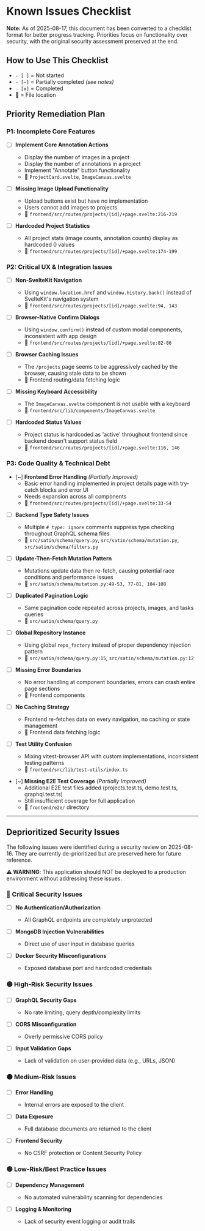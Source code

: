 # Known Issues Checklist

**Note:** As of 2025-08-17, this document has been converted to a checklist format for better progress tracking. Priorities focus on functionality over security, with the original security assessment preserved at the end.

## How to Use This Checklist
- `- [ ]` = Not started
- `- [~]` = Partially completed *(see notes)*
- `- [x]` = Completed
- 📍 = File location

## Priority Remediation Plan

### P1: Incomplete Core Features
- [ ] **Implement Core Annotation Actions**
  - Display the number of images in a project
  - Display the number of annotations in a project
  - Implement "Annotate" button functionality
  - 📍 `ProjectCard.svelte`, `ImageCanvas.svelte`

- [ ] **Missing Image Upload Functionality**
  - Upload buttons exist but have no implementation
  - Users cannot add images to projects
  - 📍 `frontend/src/routes/projects/[id]/+page.svelte:216-219`

- [ ] **Hardcoded Project Statistics**
  - All project stats (image counts, annotation counts) display as hardcoded 0 values
  - 📍 `frontend/src/routes/projects/[id]/+page.svelte:174-199`

### P2: Critical UX & Integration Issues
- [ ] **Non-SvelteKit Navigation**
  - Using `window.location.href` and `window.history.back()` instead of SvelteKit's navigation system
  - 📍 `frontend/src/routes/projects/[id]/+page.svelte:94, 143`

- [ ] **Browser-Native Confirm Dialogs**
  - Using `window.confirm()` instead of custom modal components, inconsistent with app design
  - 📍 `frontend/src/routes/projects/[id]/+page.svelte:82-86`

- [ ] **Browser Caching Issues**
  - The `/projects` page seems to be aggressively cached by the browser, causing stale data to be shown
  - 📍 Frontend routing/data fetching logic

- [ ] **Missing Keyboard Accessibility**
  - The `ImageCanvas.svelte` component is not usable with a keyboard
  - 📍 `frontend/src/lib/components/ImageCanvas.svelte`

- [ ] **Hardcoded Status Values**
  - Project status is hardcoded as 'active' throughout frontend since backend doesn't support status field
  - 📍 `frontend/src/routes/projects/[id]/+page.svelte:116, 146`

### P3: Code Quality & Technical Debt
- [~] **Frontend Error Handling** *(Partially Improved)*
  - Basic error handling implemented in project details page with try-catch blocks and error UI
  - Needs expansion across all components
  - 📍 `frontend/src/routes/projects/[id]/+page.svelte:33-54`

- [ ] **Backend Type Safety Issues**
  - Multiple `# type: ignore` comments suppress type checking throughout GraphQL schema files
  - 📍 `src/satin/schema/query.py`, `src/satin/schema/mutation.py`, `src/satin/schema/filters.py`

- [ ] **Update-Then-Fetch Mutation Pattern**
  - Mutations update data then re-fetch, causing potential race conditions and performance issues
  - 📍 `src/satin/schema/mutation.py:49-53, 77-81, 104-108`

- [ ] **Duplicated Pagination Logic**
  - Same pagination code repeated across projects, images, and tasks queries
  - 📍 `src/satin/schema/query.py`

- [ ] **Global Repository Instance**
  - Using global `repo_factory` instead of proper dependency injection pattern
  - 📍 `src/satin/schema/query.py:15`, `src/satin/schema/mutation.py:12`

- [ ] **Missing Error Boundaries**
  - No error handling at component boundaries, errors can crash entire page sections
  - 📍 Frontend components

- [ ] **No Caching Strategy**
  - Frontend re-fetches data on every navigation, no caching or state management
  - 📍 Frontend data fetching logic

- [ ] **Test Utility Confusion**
  - Mixing vitest-browser API with custom implementations, inconsistent testing patterns
  - 📍 `frontend/src/lib/test-utils/index.ts`

- [~] **Missing E2E Test Coverage** *(Partially Improved)*
  - Additional E2E test files added (projects.test.ts, demo.test.ts, graphql.test.ts)
  - Still insufficient coverage for full application
  - 📍 `frontend/e2e/` directory

---
## Deprioritized Security Issues

The following issues were identified during a security review on 2025-08-16. They are currently de-prioritized but are preserved here for future reference.

**⚠️ WARNING**: This application should NOT be deployed to a production environment without addressing these issues.

### 🔴 Critical Security Issues
- [ ] **No Authentication/Authorization**
  - All GraphQL endpoints are completely unprotected

- [ ] **MongoDB Injection Vulnerabilities**
  - Direct use of user input in database queries

- [ ] **Docker Security Misconfigurations**
  - Exposed database port and hardcoded credentials

### 🟡 High-Risk Security Issues
- [ ] **GraphQL Security Gaps**
  - No rate limiting, query depth/complexity limits

- [ ] **CORS Misconfiguration**
  - Overly permissive CORS policy

- [ ] **Input Validation Gaps**
  - Lack of validation on user-provided data (e.g., URLs, JSON)

### 🟠 Medium-Risk Issues
- [ ] **Error Handling**
  - Internal errors are exposed to the client

- [ ] **Data Exposure**
  - Full database documents are returned to the client

- [ ] **Frontend Security**
  - No CSRF protection or Content Security Policy

### 🟢 Low-Risk/Best Practice Issues
- [ ] **Dependency Management**
  - No automated vulnerability scanning for dependencies

- [ ] **Logging & Monitoring**
  - Lack of security event logging or audit trails
